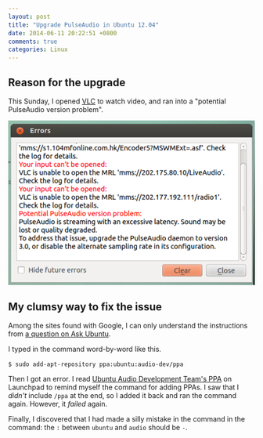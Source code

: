 ```yaml
---
layout: post
title: "Upgrade PulseAudio in Ubuntu 12.04"
date: 2014-06-11 20:22:51 +0800
comments: true
categories: Linux
---
```


Reason for the upgrade
---

This Sunday, I opened [VLC] to watch video, and ran into a "potential PulseAudio version problem".

![VLC error dialog showing a PulseAudio version problem][VLCErrDialog]

My clumsy way to fix the issue
---

Among the sites found with Google, I can only understand the instructions from [a question on Ask Ubuntu][AskUbuntu258892].

I typed in the command word-by-word like this.

<pre class="cli"><code class="UBMono">$ sudo add-apt-repository ppa:ubuntu:audio-dev/ppa</code></pre>

Then I got an error.  I read [Ubuntu Audio Development Team's PPA][ubuntu-audio-dev] on Launchpad to remind myself the command for adding PPAs.  I saw that I *didn't* include `/ppa` at the end, so I added it back and ran the command again.  However, it *failed* again.

Finally, I discovered that I had made a silly mistake in the command in the command: the `:` between `ubuntu` and `audio` should be `-`.

[VLC]: https://www.videolan.org/vlc/ "VLC media player"
[AskUbuntu258892]: http://askubuntu.com/a/289380 "How to upgrade pulseaudio"
[ubuntu-audio-dev]: https://launchpad.net/~ubuntu-audio-dev/+archive/ppa

[VLCErrDialog]: /images/posts/PulseAudioUpgrade/errors.png
